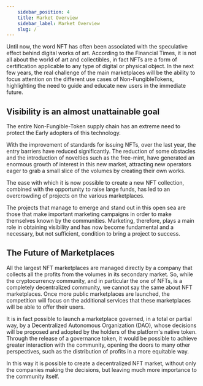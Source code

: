 ```yaml
---
    sidebar_position: 4
    title: Market Overview
    sidebar_label: Market Overview
    slug: /
---
```


Until now, the word NFT has often been associated with the speculative effect behind digital works of art.
According to the Financial Times, it is not all about the world of art and collectibles, in fact NFTs are a form
of certification applicable to any type of digital or physical object. In the next few years, the real challenge of
the main marketplaces will be the ability to focus attention on the different use cases of Non-FungibleTokens, highlighting the need to guide and educate new users in the immediate future.

## Visibility is an almost unattainable goal

The entire Non-Fungible-Token supply chain has an extreme need to protect the Early adopters of this technology.

With the improvement of standards for issuing NFTs, over the last year, the entry barriers have reduced
significantly. The reduction of some obstacles and the introduction of novelties such as the free-mint, have
generated an enormous growth of interest in this new market, attracting new operators eager to grab a small
slice of the volumes by creating their own works.

The ease with which it is now possible to create a new NFT collection, combined with the opportunity to raise
large funds, has led to an overcrowding of projects on the various marketplaces.

The projects that manage to emerge and stand out in this open sea are those that make important marketing
campaigns in order to make themselves known by the communities. Marketing, therefore, plays a main role
in obtaining visibility and has now become fundamental and a necessary, but not sufficient, condition to bring a project to success.

## The Future of Marketplaces

All the largest NFT marketplaces are managed directly by a company that collects all the profits from the
volumes in its secondary market. So, while the cryptocurrency community, and in particular the one of NFTs,
is a completely decentralized community, we cannot say the same about NFT marketplaces. Once more
public marketplaces are launched, the competition will focus on the additional services that these
marketplaces will be able to offer their users.

It is in fact possible to launch a marketplace governed, in a total or partial way, by a Decentralized
Autonomous Organization (DAO), whose decisions will be proposed and adopted by the holders of the
platform's native token. Through the release of a governance token, it would be possible to achieve greater
interaction with the community, opening the doors to many other perspectives, such as the distribution of
profits in a more equitable way.

In this way it is possible to create a decentralized NFT market, without only the companies making the
decisions, but leaving much more importance to the community itself. 
